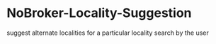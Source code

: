 # NoBroker-Locality-Suggestion
suggest alternate localities for a particular locality search by the user

